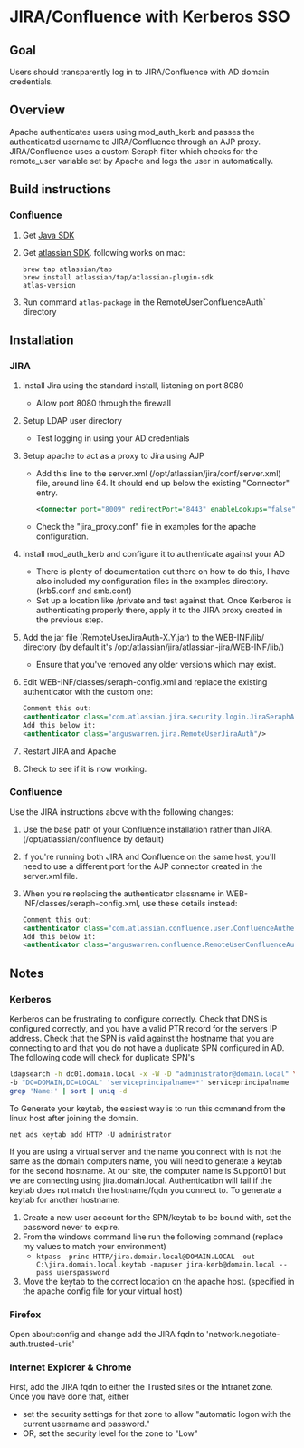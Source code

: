 JIRA/Confluence with Kerberos SSO
================================
Goal
----
Users should transparently log in to JIRA/Confluence with AD domain credentials. 

Overview
--------
Apache authenticates users using mod_auth_kerb and passes the authenticated username to JIRA/Confluence through an AJP proxy. JIRA/Confluence uses a custom Seraph filter which checks for the remote_user variable set by Apache and logs the user in automatically.

Build instructions
------------------

### Confluence
1. Get [Java SDK](http://www.oracle.com/technetwork/java/javase/downloads/jdk8-downloads-2133151.html)
2. Get [atlassian SDK](https://developer.atlassian.com/server/framework/atlassian-sdk/set-up-the-atlassian-plugin-sdk-and-build-a-project/). following works on mac:

    ```shell
    brew tap atlassian/tap
    brew install atlassian/tap/atlassian-plugin-sdk
    atlas-version
    ```
3. Run command `atlas-package` in the RemoteUserConfluenceAuth` directory


Installation
-----------
### JIRA
1. Install Jira using the standard install, listening on port 8080
   * Allow port 8080 through the firewall
2. Setup LDAP user directory
   * Test logging in using your AD credentials
3. Setup apache to act as a proxy to Jira using AJP
   * Add this line to the server.xml (/opt/atlassian/jira/conf/server.xml) file, around line 64. It should end up below the existing "Connector" entry.
     
     ```xml
     <Connector port="8009" redirectPort="8443" enableLookups="false" protocol="AJP/1.3" URIEncoding="UTF-8" tomcatAuthentication="false"/>
     ```
   * Check the "jira_proxy.conf" file in examples for the apache configuration.
4. Install mod_auth_kerb and configure it to authenticate against your AD
   * There is plenty of documentation out there on how to do this, I have also included my configuration files in the examples directory. (krb5.conf and smb.conf)
   * Set up a location like /private and test against that. Once Kerberos is authenticating properly there, apply it to the JIRA proxy created in the previous step.
5. Add the jar file (RemoteUserJiraAuth-X.Y.jar) to the WEB-INF/lib/ directory (by default it's /opt/atlassian/jira/atlassian-jira/WEB-INF/lib/)
   * Ensure that you've removed any older versions which may exist.
6. Edit WEB-INF/classes/seraph-config.xml and replace the existing authenticator with the custom one: 
   
   ```xml
   Comment this out:
   <authenticator class="com.atlassian.jira.security.login.JiraSeraphAuthenticator"/>
   Add this below it:
   <authenticator class="anguswarren.jira.RemoteUserJiraAuth"/>
   ```
7. Restart JIRA and Apache
8. Check to see if it is now working.

### Confluence
Use the JIRA instructions above with the following changes:

1. Use the base path of your Confluence installation rather than JIRA. (/opt/atlassian/confluence by default) 
2. If you're running both JIRA and Confluence on the same host, you'll need to use a different port for the AJP connector created in the server.xml file.
3. When you're replacing the authenticator classname in WEB-INF/classes/seraph-config.xml, use these details instead:
   
   ```xml
   Comment this out:
   <authenticator class="com.atlassian.confluence.user.ConfluenceAuthenticator"/>
   Add this below it:
   <authenticator class="anguswarren.confluence.RemoteUserConfluenceAuth"/>
   ```

Notes
-----
### Kerberos
Kerberos can be frustrating to configure correctly. Check that DNS is configured correctly, and you have a valid PTR record for the servers IP address. Check that the SPN is valid against the hostname that you are connecting to and that you do not have a duplicate SPN configured in AD. The following code will check for duplicate SPN's
```bash
ldapsearch -h dc01.domain.local -x -W -D "administrator@domain.local" \
-b "DC=DOMAIN,DC=LOCAL" 'serviceprincipalname=*' serviceprincipalname | \
grep 'Name:' | sort | uniq -d
```

To Generate your keytab, the easiest way is to run this command from the linux host after joining the domain.
```
net ads keytab add HTTP -U administrator
```

If you are using a virtual server and the name you connect with is not the same as the domain computers name, you will need to generate a keytab for the second hostname. At our site, the computer name is Support01 but we are connecting using jira.domain.local. Authentication will fail if the keytab does not match the hostname/fqdn you connect to. To generate a keytab for another hostname:
1. Create a new user account for the SPN/keytab to be bound with, set the password never to expire.
2. From the windows command line run the following command (replace my values to match your environment)
   * `ktpass -princ HTTP/jira.domain.local@DOMAIN.LOCAL -out C:\jira.domain.local.keytab -mapuser jira-kerb@domain.local --pass userspassword`
3. Move the keytab to the correct location on the apache host. (specified in the apache config file for your virtual host)

### Firefox
Open about:config and change add the JIRA fqdn to 'network.negotiate-auth.trusted-uris'

### Internet Explorer & Chrome
First, add the JIRA fqdn to either the Trusted sites or the Intranet zone. Once you have done that, either
  * set the security settings for that zone to allow "automatic logon with the current username and password."
  * OR, set the security level for the zone to "Low"
